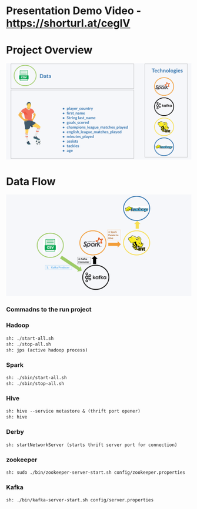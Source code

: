 # Presentation Demo Video - https://shorturl.at/ceglV

# Project Overview 
![image](First-Image.png)
# Data Flow

![image](Second-Image.png)

### Commadns to the run project


### Hadoop
```
sh: ./start-all.sh
sh: ./stop-all.sh
sh: jps (active hadoop process)
```

### Spark
```
sh: ./sbin/start-all.sh
sh: ./sbin/stop-all.sh
```

### Hive
```
sh: hive --service metastore & (thrift port opener)
sh: hive
```

### Derby
```
sh: startNetworkServer (starts thrift server port for connection)
```


### zookeeper
```
sh: sudo ./bin/zookeeper-server-start.sh config/zookeeper.properties
```

### Kafka
```
sh: ./bin/kafka-server-start.sh config/server.properties
```
